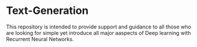 # Text-Generation
This repository is intended to provide support and guidance to all those who are looking for simple yet introduce all major aaspects of Deep learning with Recurrent Neural Networks.
